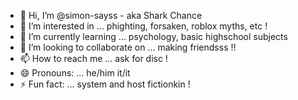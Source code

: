 - 👋 Hi, I’m @simon-sayss - aka Shark Chance
- 👀 I’m interested in ... phighting, forsaken, roblox myths, etc !
- 🌱 I’m currently learning ... psychology, basic highschool subjects 
- 💞️ I’m looking to collaborate on ... making friendsss !!
- 📫 How to reach me ... ask for disc !
- 😄 Pronouns: ... he/him it/it
- ⚡ Fun fact: ... system and host fictionkin !

<!---
simon-sayss/simon-sayss is a ✨ special ✨ repository because its `README.md` (this file) appears on your GitHub profile.
You can click the Preview link to take a look at your changes.
--->
